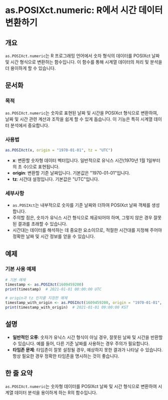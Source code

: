 <!--
Meta Description: # as.POSIXct.numeric: R에서 시간 데이터 변환하기 ## 개요 `as.POSIXct.numeric`는 R 프로그래밍 언어에서 숫자 형식의 데이터를 POSIXct 날짜 및 시간 형식으로 변환하는 함수입니다. 이 함수를 통해 시계열 데이터의 처리 및 분석을...
Meta Keywords: posixct, 있습니다, numeric, 데이터, 형식으로
-->

# as.POSIXct.numeric: R에서 시간 데이터 변환하기

## 개요
`as.POSIXct.numeric`는 R 프로그래밍 언어에서 숫자 형식의 데이터를 POSIXct 날짜 및 시간 형식으로 변환하는 함수입니다. 이 함수를 통해 시계열 데이터의 처리 및 분석을 더 용이하게 할 수 있습니다.

## 문서화
### 목적
`as.POSIXct.numeric`는 숫자로 표현된 날짜 및 시간을 POSIXct 형식으로 변환하여, 날짜 및 시간 관련 계산과 조작을 쉽게 할 수 있게 돕습니다. 이 기능은 특히 시계열 데이터 분석에서 중요합니다.

### 사용법
```R
as.POSIXct(x, origin = "1970-01-01", tz = "UTC")
```

- **x**: 변환할 숫자형 데이터 벡터입니다. 일반적으로 유닉스 시간(1970년 1월 1일부터의 초 수)으로 표현됩니다.
- **origin**: 변환할 기준 날짜입니다. 기본값은 "1970-01-01"입니다.
- **tz**: 시간대 설정입니다. 기본값은 "UTC"입니다.

### 세부사항
- `as.POSIXct`는 내부적으로 숫자를 기준 날짜와 더하여 POSIXct 날짜 객체를 생성합니다.
- 주의할 점은, 숫자가 유닉스 시간 형식으로 제공되어야 하며, 그렇지 않은 경우 잘못된 결과를 초래할 수 있습니다.
- 시간대는 데이터를 해석하는 데 중요한 요소이므로, 적절한 시간대를 지정해 주어야 정확한 날짜 및 시간 정보를 얻을 수 있습니다.

## 예제
### 기본 사용 예제
```R
# 기본 예제
timestamp <- as.POSIXct(1609459200)
print(timestamp)  # 2021-01-01 00:00:00 UTC

# origin과 tz 인자를 지정한 예제
timestamp_with_origin <- as.POSIXct(1609459200, origin = "1970-01-01", tz = "Asia/Seoul")
print(timestamp_with_origin)  # 2021-01-01 09:00:00 KST
```

## 설명
- **일반적인 오류**: 숫자가 유닉스 시간 형식이 아닐 경우, 잘못된 날짜 및 시간을 반환할 수 있습니다. 예를 들어, 다른 기준 날짜를 사용하는 경우 주의가 필요합니다.
- **타임존 문제**: 타임존이 잘못 설정될 경우, 예상하지 못한 결과가 나타날 수 있습니다. 항상 필요한 경우 정확한 타임존을 명시하는 것이 좋습니다.

## 한 줄 요약
`as.POSIXct.numeric`는 숫자형 데이터를 POSIXct 날짜 및 시간 형식으로 변환하여 시계열 데이터 분석을 용이하게 하는 R의 함수입니다.